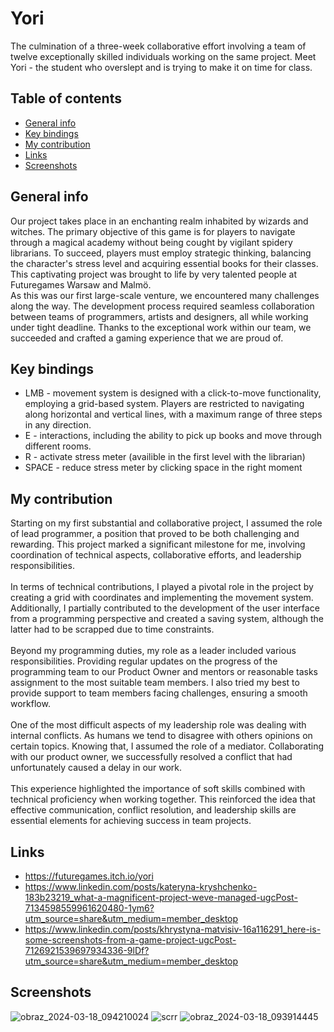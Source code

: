 # Yori

The culmination of a three-week collaborative effort involving a team of twelve exceptionally skilled individuals working on the same project. Meet Yori - the student who overslept and is trying to make it on time for class.

## Table of contents
* [General info](#general-info)
* [Key bindings](#key-bindings)
* [My contribution](#my-contribution)
* [Links](#links)
* [Screenshots](#screenshots)

## General info

Our project takes place in an enchanting realm inhabited by wizards and witches. The primary objective of this game is for players to navigate through a magical academy without being cought by vigilant spidery librarians. To succeed, players must employ strategic thinking, balancing the character's stress level and acquiring essential books for their classes. This captivating project was brought to life by very talented people at Futuregames Warsaw and Malmö. <br>
As this was our first large-scale venture, we encountered many challenges along the way. The development process required seamless collaboration between teams of programmers, artists and designers, all while working under tight deadline. Thanks to the exceptional work within our team, we succeeded and crafted a gaming experience that we are proud of. 

## Key bindings
* LMB - movement system is designed with a click-to-move functionality, employing a grid-based system. Players are restricted to navigating along horizontal and vertical lines, with a maximum range of three steps in any direction.
* E - interactions, including the ability to pick up books and move through different rooms.
* R - activate stress meter (availible in the first level with the librarian)
* SPACE - reduce stress meter by clicking space in the right moment

## My contribution

Starting on my first substantial and collaborative project, I assumed the role of lead programmer, a position that proved to be both challenging and rewarding. This project marked a significant milestone for me, involving coordination of technical aspects, collaborative efforts, and leadership responsibilities.<br><br>
In terms of technical contributions, I played a pivotal role in the project by creating a grid with coordinates and implementing the movement system. Additionally, I partially contributed to the development of the user interface from a programming perspective and created a saving system, although the latter had to be scrapped due to time constraints.<br><br>
Beyond my programming duties, my role as a leader included various responsibilities. Providing regular updates on the progress of the programming team to our Product Owner and mentors or reasonable tasks assignment to the most suitable team members. I also tried my best to provide support to team members facing challenges, ensuring a smooth workflow.
<br><br>
One of the most difficult aspects of my leadership role was dealing with internal conflicts. As humans we tend to disagree with others opinions on certain topics. Knowing that, I assumed the role of a mediator. Collaborating with our product owner, we successfully resolved a conflict that had unfortunately caused a delay in our work.<br><br>
This experience highlighted the importance of soft skills combined with technical proficiency when working together. This reinforced the idea that effective communication, conflict resolution, and leadership skills are essential elements for achieving success in team projects.

## Links
* https://futuregames.itch.io/yori <br>
* https://www.linkedin.com/posts/kateryna-kryshchenko-183b23219_what-a-magnificent-project-weve-managed-ugcPost-7134598559961620480-1ym6?utm_source=share&utm_medium=member_desktop <br>
* https://www.linkedin.com/posts/khrystyna-matvisiv-16a116291_here-is-some-screenshots-from-a-game-project-ugcPost-7126921539697934336-9lDf?utm_source=share&utm_medium=member_desktop

## Screenshots
![obraz_2024-03-18_094210024](https://github.com/Mikehey265/Yori/assets/101410858/af62941f-7db6-4716-8b64-1774ccd3dbd7)
![scrr](https://github.com/Mikehey265/Yori/assets/101410858/8765f6ec-ffd6-4ab2-b9fd-e9ff4e19724f)
![obraz_2024-03-18_093914445](https://github.com/Mikehey265/Yori/assets/101410858/77f6ae09-edcc-45ae-b2e3-278476a50e3e)
